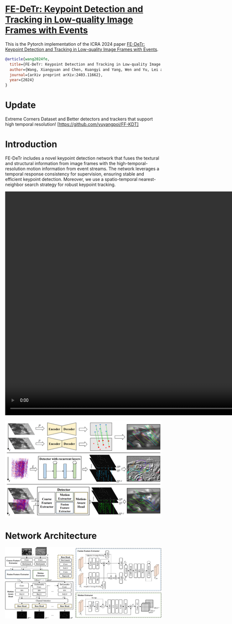 # [FE-DeTr: Keypoint Detection and Tracking in Low-quality Image Frames with Events](https://github.com/yuyangpoi/FE-DeTr)

This is the Pytorch implementation of the ICRA 2024 paper [FE-DeTr: Keypoint Detection and Tracking in Low-quality Image Frames with Events](https://arxiv.org/abs/2403.11662). 

```bibtex
@article{wang2024fe,
  title={FE-DeTr: Keypoint Detection and Tracking in Low-quality Image Frames with Events},
  author={Wang, Xiangyuan and Chen, Kuangyi and Yang, Wen and Yu, Lei and Xing, Yannan and Yu, Huai},
  journal={arXiv preprint arXiv:2403.11662},
  year={2024}
}
```


# Update
Extreme Corners Dataset and Better detectors and trackers that support high temporal resolution! 
[https://github.com/yuyangpoi/FF-KDT]


# Introduction
FE-DeTr includes a novel keypoint detection network that fuses the textural and structural information from image frames with the high-temporal-resolution motion information from event streams. The network leverages a temporal response consistency for supervision, ensuring stable and efficient keypoint detection. Moreover, we use a spatio-temporal nearest-neighbor search strategy for robust keypoint tracking. 

<video width="1280" height="720" controls>
  <source src="https://github.com/yuyangpoi/FE-DeTr/blob/main/figures/FE-DeTr_20230922_21330589.mp4" type="video/mp4">
</video>

![s](figures/brief.png)

# Network Architecture
![s](figures/structure.png)
